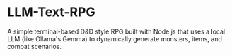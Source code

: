 # LLM-Text-RPG
A simple terminal-based D&amp;D style RPG built with Node.js that uses a local LLM (like Ollama's Gemma) to dynamically generate monsters, items, and combat scenarios.

